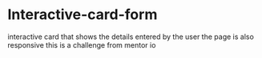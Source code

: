 # Interactive-card-form

interactive card that shows the details entered by the user
the page is also responsive
this is a challenge from mentor io 
